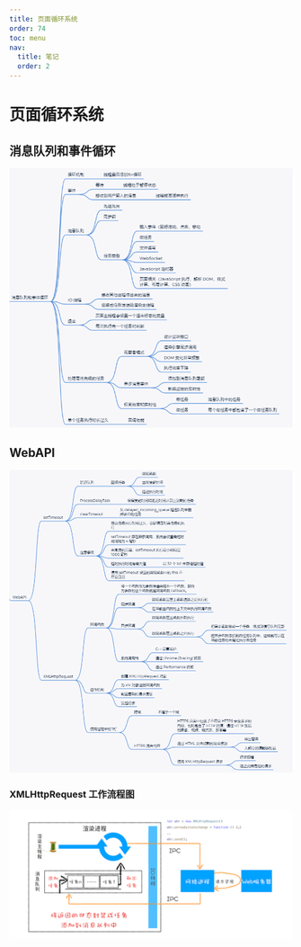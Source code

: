```yaml
---
title: 页面循环系统
order: 74
toc: menu
nav:
  title: 笔记
  order: 2
---
```


# 页面循环系统

## 消息队列和事件循环

![消息队列和事件循环](./page-loop/event-loop.png)

## WebAPI

![WebAPI](./page-loop/WebAPI.png)

### XMLHttpRequest 工作流程图

![XMLHttpRequest](./page-loop/XMLHttpRequest.png)

